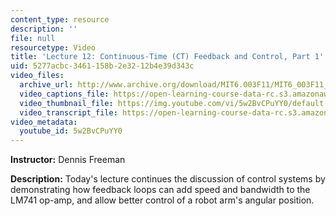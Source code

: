 ```yaml
---
content_type: resource
description: ''
file: null
resourcetype: Video
title: 'Lecture 12: Continuous-Time (CT) Feedback and Control, Part 1'
uid: 5277acbc-3461-158b-2e32-12b4e39d343c
video_files:
  archive_url: http://www.archive.org/download/MIT6.003F11/MIT6_003F11_lec12_300k.mp4
  video_captions_file: https://open-learning-course-data-rc.s3.amazonaws.com/6-003-signals-and-systems-fall-2011/6feb07b71d255a6d92fe307fbca5d199_5w2BvCPuYY0.vtt
  video_thumbnail_file: https://img.youtube.com/vi/5w2BvCPuYY0/default.jpg
  video_transcript_file: https://open-learning-course-data-rc.s3.amazonaws.com/6-003-signals-and-systems-fall-2011/6530b4a17893d42255fcc8590fef2d80_5w2BvCPuYY0.pdf
video_metadata:
  youtube_id: 5w2BvCPuYY0
---
```


**Instructor:** Dennis Freeman

**Description:** Today's lecture continues the discussion of control systems by demonstrating how feedback loops can add speed and bandwidth to the LM741 op-amp, and allow better control of a robot arm's angular position.